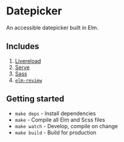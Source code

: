 # Datepicker
An accessible datepicker built in Elm.

## Includes
1. [Livereload](https://github.com/napcs/node-livereload)
2. [Serve](https://github.com/zeit/serve/)
3. [Sass](https://sass-lang.com/install)
4. [`elm-review`](https://package.elm-lang.org/packages/jfmengels/elm-review/2.6.1/)

## Getting started
* `make deps` - Install dependencies
* `make` - Compile all Elm and Scss files
* `make watch` - Develop, compile on change
* `make build` - Build for production
